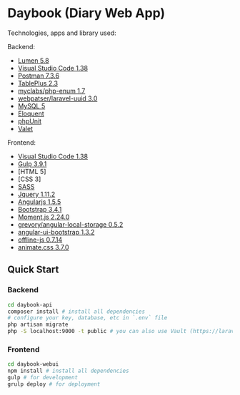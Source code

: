 # Daybook (Diary Web App)

Technologies, apps and library used:

Backend:
- [Lumen 5.8](https://lumen.laravel.com/docs/5.8)
- [Visual Studio Code 1.38](https://code.visualstudio.com)
- [Postman 7.3.6](https://www.getpostman.com)
- [TablePlus 2.3](http://tableplus.io)
- [myclabs/php-enum 1.7](https://github.com/myclabs/php-enum)
- [webpatser/laravel-uuid 3.0](https://github.com/webpatser/laravel-uuid)
- [MySQL 5](https://www.mysql.com)
- [Eloquent](https://laravel.com/docs/5.8/eloquent)
- [phpUnit](https://phpunit.de)
- [Valet](https://laravel.com/docs/5.8/valet)

Frontend:
- [Visual Studio Code 1.38](https://code.visualstudio.com)
- [Gulp 3.9.1](https://gulpjs.com)
- [HTML 5]
- [CSS 3]
- [SASS](https://sass-lang.com)
- [Jquery 1.11.2](https://jquery.com)
- [Angularjs 1.5.5](https://angularjs.org)
- [Bootstrap 3.4.1](https://getbootstrap.com/docs/3.4/)
- [Moment.js 2.24.0](https://momentjs.com)
- [grevory/angular-local-storage 0.5.2](https://github.com/grevory/angular-local-storage)
- [angular-ui-bootstrap 1.3.2](https://angular-ui.github.io/bootstrap/)
- [offline-js 0.7.14](https://github.com/HubSpot/offline)
- [animate.css 3.7.0](https://daneden.github.io/animate.css/)

## Quick Start

### Backend

```bash
cd daybook-api
composer install # install all dependencies
# configure your key, database, etc in `.env` file
php artisan migrate
php -S localhost:9000 -t public # you can also use Vault (https://laravel.com/docs/5.8/valet)
```

### Frontend

```bash
cd daybook-webui
npm install # install all dependencies
gulp # for development
grulp deploy # for deployment
```
